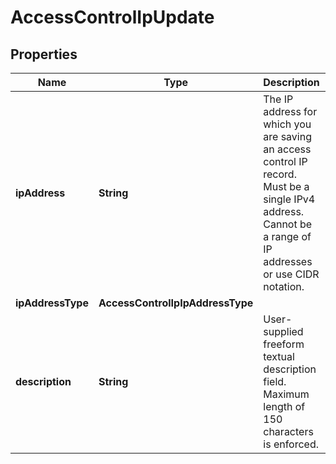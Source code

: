 

# AccessControlIpUpdate


## Properties

Name | Type | Description | Notes
------------ | ------------- | ------------- | -------------
**ipAddress** | **String** | The IP address for which you are saving an access control IP record. Must be a single IPv4 address. Cannot be a range of IP addresses or use CIDR notation. |  [optional]
**ipAddressType** | **AccessControlIpIpAddressType** |  |  [optional]
**description** | **String** | User-supplied freeform textual description field. Maximum length of 150 characters is enforced. |  [optional]



